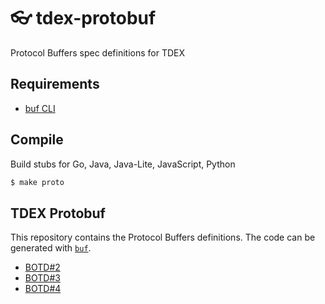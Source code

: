 # 👓 tdex-protobuf
Protocol Buffers spec definitions for TDEX

## Requirements

* [buf CLI](buf.build)

## Compile

Build stubs for Go, Java, Java-Lite, JavaScript, Python

```sh
$ make proto
```

## TDEX Protobuf

This repository contains the Protocol Buffers definitions. The code can be generated with [`buf`](https://buf.build).

- [BOTD#2](https://github.com/tdex-network/dev-portal/blob/master/docs/specs/02-transport-protocol.md)  
- [BOTD#3](https://github.com/tdex-network/dev-portal/blob/master/docs/specs/03-swap-protocol.md) 
- [BOTD#4](https://github.com/tdex-network/dev-portal/blob/master/docs/specs/04-trade-protocol.md) 



